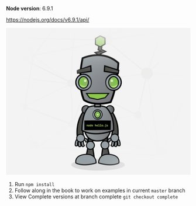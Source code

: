 **Node version**: 6.9.1

https://nodejs.org/docs/v6.9.1/api/

![Marketing Design Development Bash](nobo.png)

1. Run `npm install`
2. Follow along in the book to work on examples in current `master` branch
3. View Complete versions at branch complete `git checkout complete`